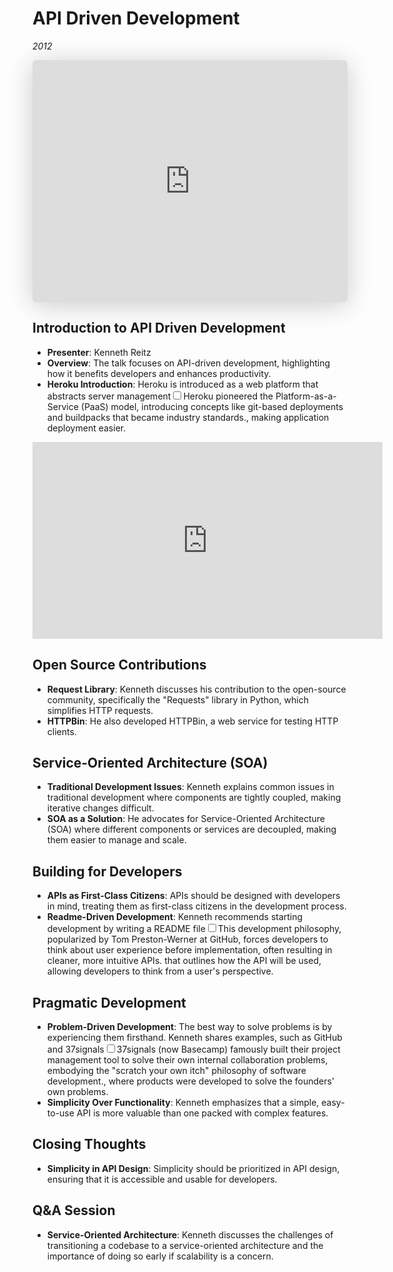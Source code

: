 # API Driven Development
*2012*

<iframe class="speakerdeck-iframe" style="border: 0px; background: padding-box rgba(0, 0, 0, 0.1); margin: 0px; padding: 0px; border-radius: 6px; box-shadow: rgba(0, 0, 0, 0.2) 0px 5px 40px; width: 100%; height: auto; aspect-ratio: 560 / 430;" frameborder="0" src="https://speakerdeck.com/player/506c56d1ff33fd000205dfd2" title="API Driven Development" allowfullscreen="true" data-ratio="1.302325581395349"></iframe>


## Introduction to API Driven Development
- **Presenter**: Kenneth Reitz
- **Overview**: The talk focuses on API-driven development, highlighting how it benefits developers and enhances productivity.
- **Heroku Introduction**: Heroku is introduced as a web platform that abstracts server management<label for="sn-heroku-paas" class="margin-toggle sidenote-number"></label><input type="checkbox" id="sn-heroku-paas" class="margin-toggle"/><span class="sidenote">Heroku pioneered the Platform-as-a-Service (PaaS) model, introducing concepts like git-based deployments and buildpacks that became industry standards.</span>, making application deployment easier.


<iframe width="560" height="315" src="https://www.youtube.com/embed/JQBnopNPQEc?si=o27f_29E6RvEv9sN" title="YouTube video player" frameborder="0" allow="accelerometer; autoplay; clipboard-write; encrypted-media; gyroscope; picture-in-picture; web-share" referrerpolicy="strict-origin-when-cross-origin" allowfullscreen></iframe>


## Open Source Contributions
- **Request Library**: Kenneth discusses his contribution to the open-source community, specifically the "Requests" library in Python, which simplifies HTTP requests.
- **HTTPBin**: He also developed HTTPBin, a web service for testing HTTP clients.

## Service-Oriented Architecture (SOA)
- **Traditional Development Issues**: Kenneth explains common issues in traditional development where components are tightly coupled, making iterative changes difficult.
- **SOA as a Solution**: He advocates for Service-Oriented Architecture (SOA) where different components or services are decoupled, making them easier to manage and scale.

## Building for Developers
- **APIs as First-Class Citizens**: APIs should be designed with developers in mind, treating them as first-class citizens in the development process.
- **Readme-Driven Development**: Kenneth recommends starting development by writing a README file<label for="sn-readme-driven" class="margin-toggle sidenote-number"></label><input type="checkbox" id="sn-readme-driven" class="margin-toggle"/><span class="sidenote">This development philosophy, popularized by Tom Preston-Werner at GitHub, forces developers to think about user experience before implementation, often resulting in cleaner, more intuitive APIs.</span> that outlines how the API will be used, allowing developers to think from a user's perspective.

## Pragmatic Development
- **Problem-Driven Development**: The best way to solve problems is by experiencing them firsthand. Kenneth shares examples, such as GitHub and 37signals<label for="sn-37signals" class="margin-toggle sidenote-number"></label><input type="checkbox" id="sn-37signals" class="margin-toggle"/><span class="sidenote">37signals (now Basecamp) famously built their project management tool to solve their own internal collaboration problems, embodying the "scratch your own itch" philosophy of software development.</span>, where products were developed to solve the founders' own problems.
- **Simplicity Over Functionality**: Kenneth emphasizes that a simple, easy-to-use API is more valuable than one packed with complex features.

## Closing Thoughts
- **Simplicity in API Design**: Simplicity should be prioritized in API design, ensuring that it is accessible and usable for developers.

## Q&A Session
- **Service-Oriented Architecture**: Kenneth discusses the challenges of transitioning a codebase to a service-oriented architecture and the importance of doing so early if scalability is a concern.
